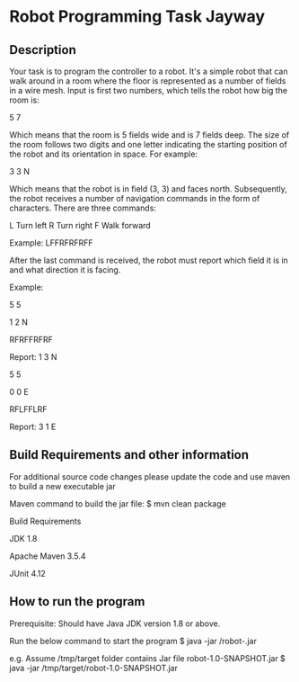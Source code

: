 # Robot Programming Task Jayway

## Description

Your task is to program the controller to a robot. It's a simple robot that can walk around in a room where
the floor is represented as a number of fields in a wire mesh. Input is first two numbers, which tells the
robot how big the room is:

5 7

Which means that the room is 5 fields wide and is 7 fields deep.
The size of the room follows two digits and one letter indicating the starting position of the robot and its
orientation in space. For example:

3 3 N

Which means that the robot is in field (3, 3) and faces north. Subsequently, the robot receives a number of
navigation commands in the form of characters. There are three commands:

L Turn left
R Turn right
F Walk forward

Example:
LFFRFRFRFF

After the last command is received, the robot must report which field it is in and what direction it is facing.

Example:

5 5

1 2 N

RFRFFRFRF

Report: 1 3 N

5 5

0 0 E

RFLFFLRF

Report: 3 1 E


## Build Requirements and other information

For additional source code changes please update the code and use maven to build a new executable jar

Maven command to build the jar file:
$ mvn clean package

Build Requirements

JDK 1.8

Apache Maven 3.5.4

JUnit 4.12


## How to run the program

Prerequisite: Should have Java JDK version 1.8 or above.

Run the below command to start the program
$ java -jar <path-jar-file>/robot-<version>.jar


e.g. Assume /tmp/target folder contains Jar file robot-1.0-SNAPSHOT.jar
$ java -jar  /tmp/target/robot-1.0-SNAPSHOT.jar